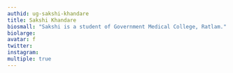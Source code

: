 ```yaml
---
authid: ug-sakshi-khandare
title: Sakshi Khandare
biosmall: "Sakshi is a student of Government Medical College, Ratlam."
biolarge: 
avatar: f
twitter:
instagram:
multiple: true
---
```



